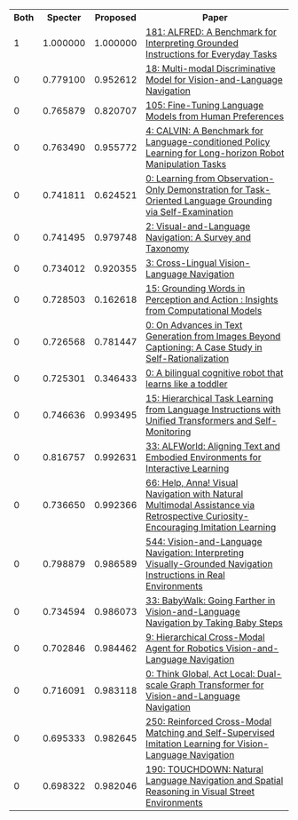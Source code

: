 <html><table><tr>
<th>Both</th>
<th>Specter</th>
<th>Proposed</th>
<th>Paper</th>
</tr>
<tr>
<td>1</td>
<td>1.000000</td>
<td>1.000000</td>
<td><a href="https://www.semanticscholar.org/paper/f4cf4246f3882aa6337e9c05d5675a3b8463a32e">181: ALFRED: A Benchmark for Interpreting Grounded Instructions for Everyday Tasks</a></td>
</tr>
<tr>
<td>0</td>
<td>0.779100</td>
<td>0.952612</td>
<td><a href="https://www.semanticscholar.org/paper/e23f1585ef7940c2022ecf81767f01a0b6180ee6">18: Multi-modal Discriminative Model for Vision-and-Language Navigation</a></td>
</tr>
<tr>
<td>0</td>
<td>0.765879</td>
<td>0.820707</td>
<td><a href="https://www.semanticscholar.org/paper/7a15950dc71079285a4eaf195de5aadd87c41b40">105: Fine-Tuning Language Models from Human Preferences</a></td>
</tr>
<tr>
<td>0</td>
<td>0.763490</td>
<td>0.955772</td>
<td><a href="https://www.semanticscholar.org/paper/df51fb60e8587520ea504d8a15686515101899c7">4: CALVIN: A Benchmark for Language-conditioned Policy Learning for Long-horizon Robot Manipulation Tasks</a></td>
</tr>
<tr>
<td>0</td>
<td>0.741811</td>
<td>0.624521</td>
<td><a href="https://www.semanticscholar.org/paper/2ae7bb3b5ded27f58ee04e46305f6d855c16570a">0: Learning from Observation-Only Demonstration for Task-Oriented Language Grounding via Self-Examination</a></td>
</tr>
<tr>
<td>0</td>
<td>0.741495</td>
<td>0.979748</td>
<td><a href="https://www.semanticscholar.org/paper/9727b7b913610e7614fdfe3f996396925ab1fc36">2: Visual-and-Language Navigation: A Survey and Taxonomy</a></td>
</tr>
<tr>
<td>0</td>
<td>0.734012</td>
<td>0.920355</td>
<td><a href="https://www.semanticscholar.org/paper/2a273479d5ede7a27cf144a18cfbf0542b92fa12">3: Cross-Lingual Vision-Language Navigation</a></td>
</tr>
<tr>
<td>0</td>
<td>0.728503</td>
<td>0.162618</td>
<td><a href="https://www.semanticscholar.org/paper/3c21f21e4fa0f677db0497348372c415025a78ce">15: Grounding Words in Perception and Action : Insights from Computational Models</a></td>
</tr>
<tr>
<td>0</td>
<td>0.726568</td>
<td>0.781447</td>
<td><a href="https://www.semanticscholar.org/paper/fe16c9d223dc09dc8e027d1b441f2845c00363a6">0: On Advances in Text Generation from Images Beyond Captioning: A Case Study in Self-Rationalization</a></td>
</tr>
<tr>
<td>0</td>
<td>0.725301</td>
<td>0.346433</td>
<td><a href="https://www.semanticscholar.org/paper/7e8ddbd037f4a770193affe84eb193af0c1d86ab">0: A bilingual cognitive robot that learns like a toddler</a></td>
</tr>
<tr>
<td>0</td>
<td>0.746636</td>
<td>0.993495</td>
<td><a href="https://www.semanticscholar.org/paper/f41e6c832c9e0d5360b66ee7681d3b1ffd2d9c3d">15: Hierarchical Task Learning from Language Instructions with Unified Transformers and Self-Monitoring</a></td>
</tr>
<tr>
<td>0</td>
<td>0.816757</td>
<td>0.992631</td>
<td><a href="https://www.semanticscholar.org/paper/398a0625e8707a0b41ac58eaec51e8feb87dd7cb">33: ALFWorld: Aligning Text and Embodied Environments for Interactive Learning</a></td>
</tr>
<tr>
<td>0</td>
<td>0.736650</td>
<td>0.992366</td>
<td><a href="https://www.semanticscholar.org/paper/79bc6e1fe465aec49d7f0252f295c0ad9cdaf389">66: Help, Anna! Visual Navigation with Natural Multimodal Assistance via Retrospective Curiosity-Encouraging Imitation Learning</a></td>
</tr>
<tr>
<td>0</td>
<td>0.798879</td>
<td>0.986589</td>
<td><a href="https://www.semanticscholar.org/paper/6bd9642470ff8c2089427f7a6392cd17d213a334">544: Vision-and-Language Navigation: Interpreting Visually-Grounded Navigation Instructions in Real Environments</a></td>
</tr>
<tr>
<td>0</td>
<td>0.734594</td>
<td>0.986073</td>
<td><a href="https://www.semanticscholar.org/paper/077dbc662622cb3419415320d06de0602c50a8d0">33: BabyWalk: Going Farther in Vision-and-Language Navigation by Taking Baby Steps</a></td>
</tr>
<tr>
<td>0</td>
<td>0.702846</td>
<td>0.984462</td>
<td><a href="https://www.semanticscholar.org/paper/8351f660e67b6e792a4791b7a9ce27e6b1720236">9: Hierarchical Cross-Modal Agent for Robotics Vision-and-Language Navigation</a></td>
</tr>
<tr>
<td>0</td>
<td>0.716091</td>
<td>0.983118</td>
<td><a href="https://www.semanticscholar.org/paper/0f01088765729402e903ec560f3246f884d324f8">0: Think Global, Act Local: Dual-scale Graph Transformer for Vision-and-Language Navigation</a></td>
</tr>
<tr>
<td>0</td>
<td>0.695333</td>
<td>0.982645</td>
<td><a href="https://www.semanticscholar.org/paper/c66b8e508718f4b7f14829e5c2cde0add31d2693">250: Reinforced Cross-Modal Matching and Self-Supervised Imitation Learning for Vision-Language Navigation</a></td>
</tr>
<tr>
<td>0</td>
<td>0.698322</td>
<td>0.982046</td>
<td><a href="https://www.semanticscholar.org/paper/b5cc6634724b2238c88bcc324ec01a2c91c1b909">190: TOUCHDOWN: Natural Language Navigation and Spatial Reasoning in Visual Street Environments</a></td>
</tr>
</table></html>
